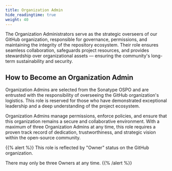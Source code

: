 ```yaml
---
title: Organization Admin
hide_readingtime: true
weight: 40
---
```


The Organization Administrators serve as the strategic overseers of our GitHub organization, responsible for governance, permissions, and maintaining the integrity of the repository ecosystem. Their role ensures seamless collaboration, safeguards project resources, and provides stewardship over organizational assets — ensuring the community's long-term sustainability and security.

## How to Become an Organization Admin

Organization Admins are selected from the Sonatype OSPO and are entrusted with the responsibility of overseeing the GitHub organization's logistics. This role is reserved for those who have demonstrated exceptional leadership and a deep understanding of the project ecosystem.

Organization Admins manage permissions, enforce policies, and ensure that this organization remains a secure and collaborative environment. With a maximum of three Organization Admins at any time, this role requires a proven track record of dedication, trustworthiness, and strategic vision within the open-source community.


{{% alert %}}
This role is reflected by "Owner" status on the GitHub organization. 

There may only be three Owners at any time.
{{% /alert %}}
